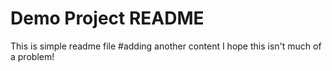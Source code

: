 # Demo Project README
This is simple readme file
#adding another content
I hope this isn't much of a problem!
